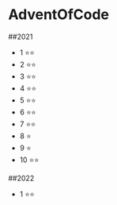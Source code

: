 # AdventOfCode

##2021
- 1  :star::star:
- 2  :star::star:
- 3  :star::star:
- 4  :star::star:
- 5  :star::star:
- 6  :star::star:
- 7  :star::star:
- 8  :star:
- 9  :star:
- 10 :star::star:

##2022
- 1  :star::star:
